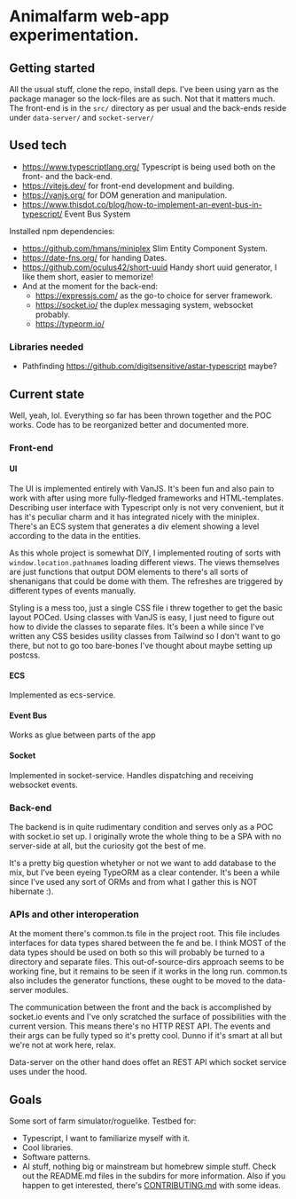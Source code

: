 # Animalfarm web-app experimentation.

## Getting started

All the usual stuff, clone the repo, install deps. I've been using yarn as the package manager so the lock-files are as such. Not that it matters much.
The front-end is in the `src/` directory as per usual and the back-ends reside under `data-server/` and `socket-server/`

## Used tech

- https://www.typescriptlang.org/ Typescript is being used both on the front- and the back-end.
- https://vitejs.dev/ for front-end development and building.
- https://vanjs.org/ for DOM generation and manipulation.
- https://www.thisdot.co/blog/how-to-implement-an-event-bus-in-typescript/ Event Bus System

Installed npm dependencies:

- https://github.com/hmans/miniplex Slim Entity Component System.
- https://date-fns.org/ for handing Dates.
- https://github.com/oculus42/short-uuid Handy short uuid generator, I like them short, easier to memorize!
- And at the moment for the back-end:
  - https://expressjs.com/ as the go-to choice for server framework.
  - https://socket.io/ the duplex messaging system, websocket probably.
  - https://typeorm.io/

### Libraries needed

- Pathfinding https://github.com/digitsensitive/astar-typescript maybe?

## Current state

Well, yeah, lol. Everything so far has been thrown together and the POC works. Code has to be reorganized better and documented more.

### Front-end

#### UI

The UI is implemented entirely with VanJS. It's been fun and also pain to work with after using more fully-fledged frameworks and HTML-templates. Describing user interface with Typescript only is not very convenient, but it has it's peculiar charm and it has integrated nicely with the miniplex. There's an ECS system that generates a div element showing a level according to the data in the entities.

As this whole project is somewhat DIY, I implemented routing of sorts with `window.location.pathname`s loading different views. The views themselves are just functions that output DOM elements to there's all sorts of shenanigans that could be dome with them. The refreshes are triggered by different types of events manually.

Styling is a mess too, just a single CSS file i threw together to get the basic layout POCed. Using classes with VanJS is easy, I just need to figure out how to divide the classes to separate files. It's been a while since I've written any CSS besides usility classes from Tailwind so I don't want to go there, but not to go too bare-bones I've thought about maybe setting up postcss.

#### ECS

Implemented as ecs-service.

#### Event Bus

Works as glue between parts of the app

#### Socket

Implemented in socket-service. Handles dispatching and receiving websocket events.

### Back-end

The backend is in quite rudimentary condition and serves only as a POC with socket.io set up. I originally wrote the whole thing to be a SPA with no server-side at all, but the curiosity got the best of me.

It's a pretty big question whetyher or not we want to add database to the mix, but I've been eyeing TypeORM as a clear contender. It's been a while since I've used any sort of ORMs and from what I gather this is NOT hibernate :).

### APIs and other interoperation

At the moment there's common.ts file in the project root. This file includes interfaces for data types shared between the fe and be. I think MOST of the data types should be used on both so this will probably be turned to a directory and separate files. This out-of-source-dirs approach seems to be working fine, but it remains to be seen if it works in the long run. common.ts also includes the generator functions, these ought to be moved to the data-server modules.

The communication between the front and the back is accomplished by socket.io events and I've only scratched the surface of possibilities with the current version. This means there's no HTTP REST API. The events and their args can be fully typed so it's pretty cool. Dunno if it's smart at all but we're not at work here, relax.

Data-server on the other hand does offet an REST API which socket service uses under the hood.

## Goals

Some sort of farm simulator/roguelike.
Testbed for:

- Typescript, I want to familiarize myself with it.
- Cool libraries.
- Software patterns.
- AI stuff, nothing big or mainstream but homebrew simple stuff.
Check out the README.md files in the subdirs for more information. Also if you happen to get interested, there's [CONTRIBUTING.md](https://github.com/jeesus-bock/animalfarm/edit/master/CONTRIBUTING.md) with some ideas.
